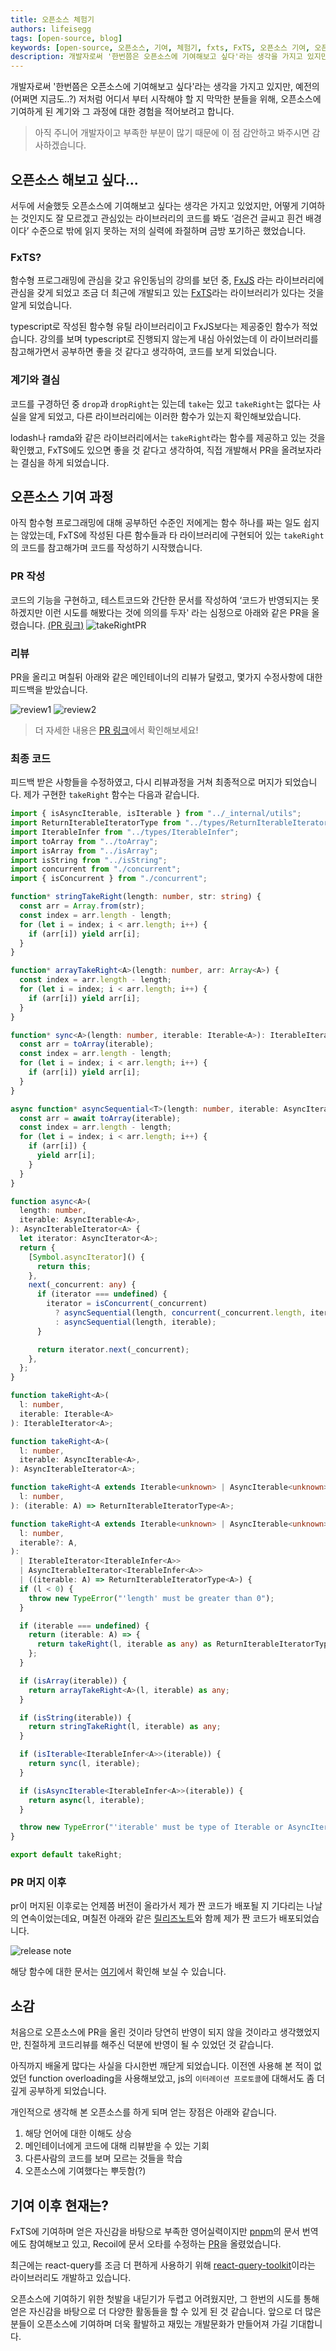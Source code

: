 ```yaml
---
title: 오픈소스 체험기
authors: lifeisegg
tags: [open-source, blog]
keywords: [open-source, 오픈소스, 기여, 체험기, fxts, FxTS, 오픈소스 기여, 오픈소스 기여 후기, 오픈소스 체험기]
description: 개발자로써 '한번쯤은 오픈소스에 기여해보고 싶다'라는 생각을 가지고 있지만, 예전의(어쩌면 지금도..?) 저처럼 어디서 부터 시작해야 할 지 막막한 분들을 위해, 오픈소스에 기여하게 된 계기와 그 과정에 대한 경험을 적어보려고 합니다.
---
```


개발자로써 '한번쯤은 오픈소스에 기여해보고 싶다'라는 생각을 가지고 있지만, 예전의(어쩌면 지금도..?) 저처럼 어디서 부터 시작해야 할 지 막막한 분들을 위해, 오픈소스에 기여하게 된 계기와 그 과정에 대한 경험을 적어보려고 합니다.

> 아직 주니어 개발자이고 부족한 부분이 많기 때문에 이 점 감안하고 봐주시면 감사하겠습니다.
<!--truncate-->

## 오픈소스 해보고 싶다...
서두에 서술했듯 오픈소스에 기여해보고 싶다는 생각은 가지고 있었지만, 어떻게 기여하는 것인지도 잘 모르겠고 관심있는 라이브러리의 코드를 봐도 ‘검은건 글씨고 흰건 배경이다’ 수준으로 밖에 읽지 못하는 저의 실력에 좌절하며 금방 포기하곤 했었습니다.

### FxTS?
함수형 프로그래밍에 관심을 갖고 유인동님의 강의를 보던 중, [FxJS](https://github.com/marpple/FxJS) 라는 라이브러리에 관심을 갖게 되었고 조금 더 최근에 개발되고 있는 [FxTS](https://github.com/marpple/FxTS)라는 라이브러리가 있다는 것을 알게 되었습니다.

typescript로 작성된 함수형 유틸 라이브러리이고 FxJS보다는 제공중인 함수가 적었습니다. 강의를 보며 typescript로 진행되지 않는게 내심 아쉬었는데 이 라이브러리를 참고해가면서 공부하면 좋을 것 같다고 생각하여, 코드를 보게 되었습니다.

### 계기와 결심
코드를 구경하던 중 `drop`과 `dropRight`는 있는데 `take`는 있고 `takeRight`는 없다는 사실을 알게 되었고, 다른 라이브러리에는 이러한 함수가 있는지 확인해보았습니다.

lodash나 ramda와 같은 라이브러리에서는 `takeRight`라는 함수를 제공하고 있는 것을 확인했고, FxTS에도 있으면 좋을 것 같다고 생각하여, 직접 개발해서 PR을 올려보자라는 결심을 하게 되었습니다.

## 오픈소스 기여 과정
아직 함수형 프로그래밍에 대해 공부하던 수준인 저에게는 함수 하나를 짜는 일도 쉽지는 않았는데, FxTS에 작성된 다른 함수들과 타 라이브러리에 구현되어 있는 `takeRight`의 코드를 참고해가며 코드를 작성하기 시작했습니다.

### PR 작성
코드의 기능을 구현하고, 테스트코드와 간단한 문서를 작성하여 ‘코드가 반영되지는 못하겠지만 이런 시도를 해봤다는 것에 의의를 두자' 라는 심정으로 아래와 같은 PR을 올렸습니다. [(PR 링크)](https://github.com/marpple/FxTS/pull/144)
![takeRightPR](prImg.png)

### 리뷰
PR을 올리고 며칠뒤 아래와 같은 메인테이너의 리뷰가 달렸고, 몇가지 수정사항에 대한 피드백을 받았습니다.

![review1](review1.png)
![review2](review2.png) 

> 더 자세한 내용은 [PR 링크](https://github.com/marpple/FxTS/pull/144)에서 확인해보세요!

### 최종 코드
피드백 받은 사항들을 수정하였고, 다시 리뷰과정을 거쳐 최종적으로 머지가 되었습니다. 제가 구현한 `takeRight` 함수는 다음과 같습니다.

```ts
import { isAsyncIterable, isIterable } from "../_internal/utils";
import ReturnIterableIteratorType from "../types/ReturnIterableIteratorType";
import IterableInfer from "../types/IterableInfer";
import toArray from "../toArray";
import isArray from "../isArray";
import isString from "../isString";
import concurrent from "./concurrent";
import { isConcurrent } from "./concurrent";

function* stringTakeRight(length: number, str: string) {
  const arr = Array.from(str);
  const index = arr.length - length;
  for (let i = index; i < arr.length; i++) {
    if (arr[i]) yield arr[i];
  }
}

function* arrayTakeRight<A>(length: number, arr: Array<A>) {
  const index = arr.length - length;
  for (let i = index; i < arr.length; i++) {
    if (arr[i]) yield arr[i];
  }
}

function* sync<A>(length: number, iterable: Iterable<A>): IterableIterator<A> {
  const arr = toArray(iterable);
  const index = arr.length - length;
  for (let i = index; i < arr.length; i++) {
    if (arr[i]) yield arr[i];
  }
}

async function* asyncSequential<T>(length: number, iterable: AsyncIterable<T>) {
  const arr = await toArray(iterable);
  const index = arr.length - length;
  for (let i = index; i < arr.length; i++) {
    if (arr[i]) {
      yield arr[i];
    }
  }
}

function async<A>(
  length: number,
  iterable: AsyncIterable<A>,
): AsyncIterableIterator<A> {
  let iterator: AsyncIterator<A>;
  return {
    [Symbol.asyncIterator]() {
      return this;
    },
    next(_concurrent: any) {
      if (iterator === undefined) {
        iterator = isConcurrent(_concurrent)
          ? asyncSequential(length, concurrent(_concurrent.length, iterable))
          : asyncSequential(length, iterable);
      }

      return iterator.next(_concurrent);
    },
  };
}

function takeRight<A>(
  l: number,
  iterable: Iterable<A>
): IterableIterator<A>;

function takeRight<A>(
  l: number,
  iterable: AsyncIterable<A>,
): AsyncIterableIterator<A>;

function takeRight<A extends Iterable<unknown> | AsyncIterable<unknown>>(
  l: number,
): (iterable: A) => ReturnIterableIteratorType<A>;

function takeRight<A extends Iterable<unknown> | AsyncIterable<unknown>>(
  l: number,
  iterable?: A,
):
  | IterableIterator<IterableInfer<A>>
  | AsyncIterableIterator<IterableInfer<A>>
  | ((iterable: A) => ReturnIterableIteratorType<A>) {
  if (l < 0) {
    throw new TypeError("'length' must be greater than 0");
  }

  if (iterable === undefined) {
    return (iterable: A) => {
      return takeRight(l, iterable as any) as ReturnIterableIteratorType<A>;
    };
  }

  if (isArray(iterable)) {
    return arrayTakeRight<A>(l, iterable) as any;
  }

  if (isString(iterable)) {
    return stringTakeRight(l, iterable) as any;
  }

  if (isIterable<IterableInfer<A>>(iterable)) {
    return sync(l, iterable);
  }

  if (isAsyncIterable<IterableInfer<A>>(iterable)) {
    return async(l, iterable);
  }

  throw new TypeError("'iterable' must be type of Iterable or AsyncIterable");
}

export default takeRight;
```

### PR 머지 이후
pr이 머지된 이후로는 언제쯤 버전이 올라가서 제가 짠 코드가 배포될 지 기다리는 나날의 연속이었는데요, 며칠전 아래와 같은 [릴리즈노트](https://github.com/marpple/FxTS/releases/tag/v0.6.0)와 함께 제가 짠 코드가 배포되었습니다.

![release note](releaseNote.png)

해당 함수에 대한 문서는 [여기](https://fxts.dev/docs/takeRight)에서 확인해 보실 수 있습니다.

## 소감
처음으로 오픈소스에 PR을 올린 것이라 당연히 반영이 되지 않을 것이라고 생각했었지만, 친절하게 코드리뷰를 해주신 덕분에 반영이 될 수 있었던 것 같습니다.

아직까지 배울게 많다는 사실을 다시한번 깨닫게 되었습니다. 이전엔 사용해 본 적이 없었던 function overloading을 사용해보았고, js의 `이터레이션 프로토콜`에 대해서도 좀 더 깊게 공부하게 되었습니다.

개인적으로 생각해 본 오픈소스를 하게 되며 얻는 장점은 아래와 같습니다.
  1. 해당 언어에 대한 이해도 상승
  2. 메인테이너에게 코드에 대해 리뷰받을 수 있는 기회
  3. 다른사람의 코드를 보며 모르는 것들을 학습
  4. 오픈소스에 기여했다는 뿌듯함(?)

## 기여 이후 현재는?
FxTS에 기여하며 얻은 자신감을 바탕으로 부족한 영어실력이지만 [pnpm](https://pnpm.io/ko/)의 문서 번역에도 참여해보고 있고, Recoil에 문서 오타를 수정하는 [PR](https://github.com/facebookexperimental/Recoil/pull/1700)을 올렸었습니다.

최근에는 react-query를 조금 더 편하게 사용하기 위해 [react-query-toolkit](https://github.com/lifeisegg123/react-query-toolkit)이라는 라이브러리도 개발하고 있습니다.

오픈소스에 기여하기 위한 첫발을 내딛기가 두렵고 어려웠지만, 그 한번의 시도를 통해 얻은 자신감을 바탕으로 더 다양한 활동들을 할 수 있게 된 것 같습니다. 앞으로 더 많은 분들이 오픈소스에 기여하며 더욱 활발하고 재밌는 개발문화가 만들어져 가길 기대합니다.
